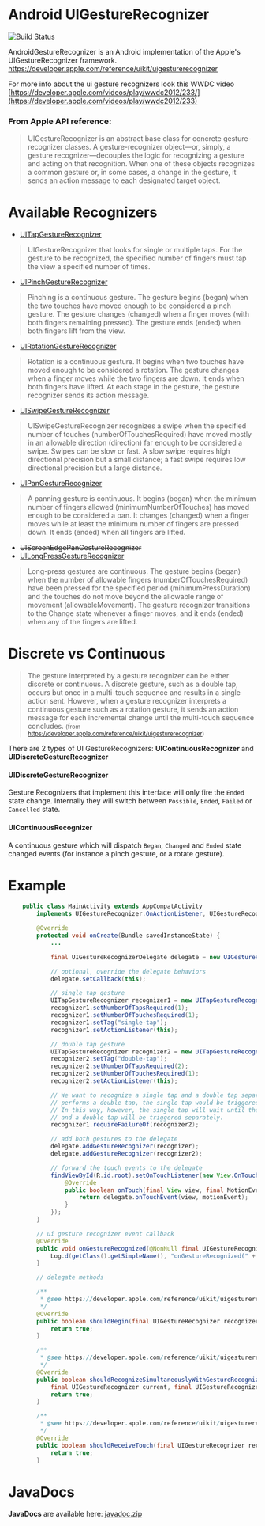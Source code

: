 # Android UIGestureRecognizer

[![Build Status](https://travis-ci.org/sephiroth74/AndroidUIGestureRecognizer.svg?branch=master)](https://travis-ci.org/sephiroth74/AndroidUIGestureRecognizer)
<br />

AndroidGestureRecognizer is an Android implementation  of the Apple's UIGestureRecognizer framework.
https://developer.apple.com/reference/uikit/uigesturerecognizer

For more info about the ui gesture recognizers look this WWDC video [https://developer.apple.com/videos/play/wwdc2012/233/](https://developer.apple.com/videos/play/wwdc2012/233)

### From Apple API reference:
> UIGestureRecognizer is an abstract base class for concrete gesture-recognizer classes. A gesture-recognizer object—or, simply, a gesture recognizer—decouples the logic for recognizing a gesture and acting on that recognition. When one of these objects recognizes a common gesture or, in some cases, a change in the gesture, it sends an action message to each designated target object.


# Available Recognizers

* [UITapGestureRecognizer](https://developer.apple.com/reference/uikit/uitapgesturerecognizer)
> UIGestureRecognizer that looks for single or multiple taps. For the gesture to be recognized, the specified number of fingers must tap the view a specified number of times.

* [UIPinchGestureRecognizer](https://developer.apple.com/reference/uikit/uipinchgesturerecognizer)
> Pinching is a continuous gesture. The gesture begins (began) when the two touches have moved enough to be considered a pinch gesture. The gesture changes (changed) when a finger moves (with both fingers remaining pressed). The gesture ends (ended) when both fingers lift from the view.

* [UIRotationGestureRecognizer](https://developer.apple.com/reference/uikit/uirotationgesturerecognizer)
> Rotation is a continuous gesture. It begins when two touches have moved enough to be considered a rotation. The gesture changes when a finger moves while the two fingers are down. It ends when both fingers have lifted. At each stage in the gesture, the gesture recognizer sends its action message.

* [UISwipeGestureRecognizer](https://developer.apple.com/reference/uikit/uiswipegesturerecognizer)
> UISwipeGestureRecognizer recognizes a swipe when the specified number of touches (numberOfTouchesRequired) have moved mostly in an allowable direction (direction) far enough to be considered a swipe. Swipes can be slow or fast. A slow swipe requires high directional precision but a small distance; a fast swipe requires low directional precision but a large distance.

* [UIPanGestureRecognizer](https://developer.apple.com/reference/uikit/uipangesturerecognizer)
> A panning gesture is continuous. It begins (began) when the minimum number of fingers allowed (minimumNumberOfTouches) has moved enough to be considered a pan. It changes (changed) when a finger moves while at least the minimum number of fingers are pressed down. It ends (ended) when all fingers are lifted.

* ~~UIScreenEdgePanGestureRecognizer~~
* [UILongPressGestureRecognizer](https://developer.apple.com/reference/uikit/uilongpressgesturerecognizer)
> Long-press gestures are continuous. The gesture begins (began) when the number of allowable fingers (numberOfTouchesRequired) have been pressed for the specified period (minimumPressDuration) and the touches do not move beyond the allowable range of movement (allowableMovement). The gesture recognizer transitions to the Change state whenever a finger moves, and it ends (ended) when any of the fingers are lifted.

# Discrete vs Continuous
> The gesture interpreted by a gesture recognizer can be either discrete or continuous. A discrete gesture, such as a double tap, occurs but once in a multi-touch sequence and results in a single action sent. However, when a gesture recognizer interprets a continuous gesture such as a rotation gesture, it sends an action message for each incremental change until the multi-touch sequence concludes. <small>(from https://developer.apple.com/reference/uikit/uigesturerecognizer)</small>

There are 2 types of UI GestureRecognizers: **UIContinuousRecognizer** and **UIDiscreteGestureRecognizer**
#### UIDiscreteGestureRecognizer
Gesture Recognizers that implement this interface will only fire the `Ended` state change.
Internally they will switch between `Possible`, `Ended`, `Failed` or `Cancelled` state.
#### UIContinuousRecognizer
A continuous gesture which will dispatch `Began`, `Changed` and `Ended` state changed events (for instance a pinch gesture, or a rotate gesture).


# Example

```java
    public class MainActivity extends AppCompatActivity
        implements UIGestureRecognizer.OnActionListener, UIGestureRecognizerDelegate.Callback {

        @Override
        protected void onCreate(Bundle savedInstanceState) {
            ...

            final UIGestureRecognizerDelegate delegate = new UIGestureRecognizerDelegate(null);

            // optional, override the delegate behaviors
            delegate.setCallback(this);

            // single tap gesture
            UITapGestureRecognizer recognizer1 = new UITapGestureRecognizer(this);
            recognizer1.setNumberOfTapsRequired(1);
            recognizer1.setNumberOfTouchesRequired(1);
            recognizer1.setTag("single-tap");
            recognizer1.setActionListener(this);

            // double tap gesture
            UITapGestureRecognizer recognizer2 = new UITapGestureRecognizer(this);
            recognizer2.setTag("double-tap");
            recognizer2.setNumberOfTapsRequired(2);
            recognizer2.setNumberOfTouchesRequired(1);
            recognizer2.setActionListener(this);

            // We want to recognize a single tap and a double tap separately. Normally, when the user
            // performs a double tap, the single tap would be triggered twice.
            // In this way, however, the single tap will wait until the double tap will fail. So a single tap
            // and a double tap will be triggered separately.
            recognizer1.requireFailureOf(recognizer2);

            // add both gestures to the delegate
            delegate.addGestureRecognizer(recognizer);
            delegate.addGestureRecognizer(recognizer2);

            // forward the touch events to the delegate
            findViewById(R.id.root).setOnTouchListener(new View.OnTouchListener() {
                @Override
                public boolean onTouch(final View view, final MotionEvent motionEvent) {
                    return delegate.onTouchEvent(view, motionEvent);
                }
            });
        }

        // ui gesture recognizer event callback
        @Override
        public void onGestureRecognized(@NonNull final UIGestureRecognizer recognizer) {
            Log.d(getClass().getSimpleName(), "onGestureRecognized(" + recognizer + "). state: " + recognizer.getState());
        }

        // delegate methods

        /**
         * @see https://developer.apple.com/reference/uikit/uigesturerecognizerdelegate/1624213-gesturerecognizershouldbegin
         */
        @Override
        public boolean shouldBegin(final UIGestureRecognizer recognizer) {
            return true;
        }

        /**
         * @see https://developer.apple.com/reference/uikit/uigesturerecognizerdelegate/1624208-gesturerecognizer
         */
        @Override
        public boolean shouldRecognizeSimultaneouslyWithGestureRecognizer(
            final UIGestureRecognizer current, final UIGestureRecognizer recognizer) {
            return true;
        }

        /**
         * @see https://developer.apple.com/reference/uikit/uigesturerecognizerdelegate/1624214-gesturerecognizer
         */
        @Override
        public boolean shouldReceiveTouch(final UIGestureRecognizer recognizer) {
            return true;
        }        
```

# JavaDocs
**JavaDocs** are available here: [javadoc.zip](javadoc.zip)
